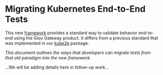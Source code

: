 # Migrating Kubernetes End-to-End Tests

This new [framework](./test.go) provides a standard way to validate behavior end-to-end using the Gloo Gateway product. It differs from a previous standard that was implemented in our [kube2e](../../kube2e) package.

_This document outlines the ways that developers can migrate tests from that old paradigm into the new framework._

...We will be adding details here in follow-up work...